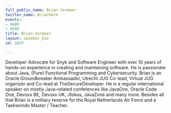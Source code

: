 ```yaml
---
full_public_name: Brian Vermeer
twitter_name: BrianVerm
events:
- 4680
- 4698
title: Brian Vermeer
layout: speaker_bio
id: 1037

---
```

Developer Advocate for Snyk and Software Engineer with over 10 years of hands-on experience in creating and maintaining software. He is passionate about Java, (Pure) Functional Programming and Cybersecurity. Brian is an Oracle Groundbreaker Ambassador, Utrecht JUG Co-lead, Virtual JUG organizer and Co-lead at TheSecureDeveloper. He is a regular international speaker on mostly Java-related conferences like JavaOne, Oracle Code One, Devoxx BE, Devoxx UK, Jfokus, JavaZone and many more. Besides all that Brian is a military reserve for the Royal Netherlands Air Force and a Taekwondo Master / Teacher.